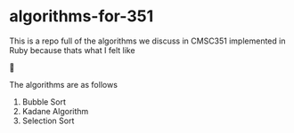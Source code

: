 # algorithms-for-351

This is a repo full of the algorithms we discuss in CMSC351 implemented in Ruby because thats what I felt like 

:shrug:

The algorithms are as follows 

1.  Bubble Sort
2.  Kadane Algorithm 
3.  Selection Sort

